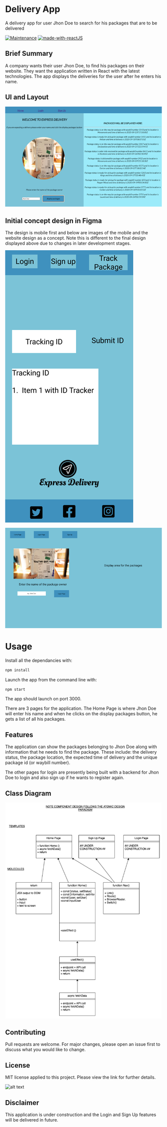 # Delivery App 

A delivery app for user Jhon Doe to search for his packages that are to be delivered


[![Maintenance](https://img.shields.io/badge/Maintained%3F-yes-green.svg)](https://GitHub.com/Naereen/StrapDown.js/graphs/commit-activity)
[![made-with-reactJS](https://img.shields.io/badge/Made%20with-ReactJS-1f425f.svg)](https://www.java.com/en/)

## Brief Summary

A company wants their user Jhon Doe, to find his packages on their website. They want the application written in React with the latest technologies. The app displays the deliveries for the user after he enters his name.

## UI and Layout

![alt text](https://github.com/Flea00012/SDA8-delivery-app/blob/main/src/artwork/AppUI.png)


## Initial concept design in Figma

The design is mobile first and below are images of the mobile and the website design as a concept. Note this is different to the final design displayed above due to changes in later development stages.

![alt text](https://github.com/Flea00012/SDA8-delivery-app/blob/main/src/artwork/MobileDesign.png)

![alt text](https://github.com/Flea00012/SDA8-delivery-app/blob/main/src/artwork/DesktopDesign.png)


# Usage

Install all the dependancies with:

```bash
npm install
```

Launch the app from the command line with: 

```bash
npm start
```
The app should launch on port 3000.

There are 3 pages for the application. The Home Page is where Jhon Doe will enter his name and when he clicks on the display packages button, he gets a list of all his packages.


## Features

The application can show the packages belonging to Jhon Doe along with information that he needs to find the package. These include: the delivery status, the package location, the expected time of delivery and the unique package id (or waybill number).

The other pages for login are presently being built with a backend for Jhon Doe to login and also sign up if he wants to register again.

## Class Diagram

![alt text](https://github.com/Flea00012/SDA8-delivery-app/blob/main/src/artwork/React%20Delivery%20App%20(2).png)

## Contributing

Pull requests are welcome. For major changes, please open an issue first to discuss what you would like to change.

## License

MIT license applied to this project. Please view the link for further details.

![alt text](https://github.com/Flea00012/JavaLoggable/blob/master/LICENSE)

## Disclaimer

This application is under construction and the Login and Sign Up features will be delivered in future.

